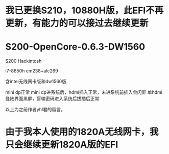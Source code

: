 # 我已更换S210，10880H版，此EFI不再更新，有能力的可以接过去继续更新

# S200-OpenCore-0.6.3-DW1560
S200 Hackintosh

i7-8850h
cm238+alc269

含intel无线网卡版和dw1560版

mini dp正常
mini dp进系统后，hdmi插入正常，未进系统前插入会闪屏
单hdmi登陆界面黑屏，盲输密码进入系统后拔插后正常

以上为之前作者yhl君的留言。

# 由于我本人使用的1820A无线网卡，我只会继续更新1820A版的EFI

